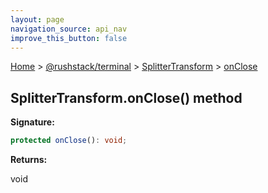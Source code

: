 ```yaml
---
layout: page
navigation_source: api_nav
improve_this_button: false
---
```



[Home](./index.md) &gt; [@rushstack/terminal](./terminal.md) &gt; [SplitterTransform](./terminal.splittertransform.md) &gt; [onClose](./terminal.splittertransform.onclose.md)

## SplitterTransform.onClose() method

<b>Signature:</b>

```typescript
protected onClose(): void;
```
<b>Returns:</b>

void
